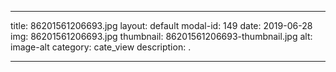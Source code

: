 
---
title: 86201561206693.jpg
layout: default
modal-id: 149
date: 2019-06-28
img: 86201561206693.jpg
thumbnail: 86201561206693-thumbnail.jpg
alt: image-alt
category: cate_view
description: .

---
